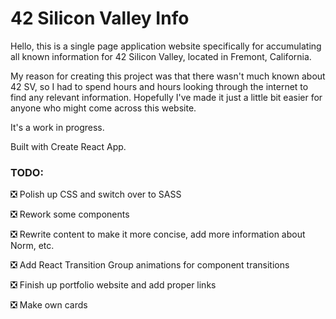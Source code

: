 # 42 Silicon Valley Info

Hello, this is a single page application website specifically for
accumulating all known information for 42 Silicon Valley, located in Fremont, California.

My reason for creating this project was that there wasn't much known about 42 SV, so I had
to spend hours and hours looking through the internet to find any relevant information.
Hopefully I've made it just a little bit easier for anyone who might come across this website.

It's a work in progress.

Built with Create React App.

### TODO:

:negative_squared_cross_mark: Polish up CSS and switch over to SASS
    
:negative_squared_cross_mark: Rework some components
    
:negative_squared_cross_mark: Rewrite content to make it more concise, add more information about Norm, etc.
    
:negative_squared_cross_mark: Add React Transition Group animations for component transitions
    
:negative_squared_cross_mark: Finish up portfolio website and add proper links
    
:negative_squared_cross_mark: Make own cards

